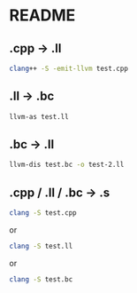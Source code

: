 # README

## .cpp -> .ll

```bash
clang++ -S -emit-llvm test.cpp
```

## .ll -> .bc

```bash
llvm-as test.ll
```

## .bc -> .ll

```bash
llvm-dis test.bc -o test-2.ll
```

## .cpp / .ll / .bc -> .s

```bash
clang -S test.cpp
```

or

```bash
clang -S test.ll
```

or

```bash
clang -S test.bc
```
